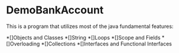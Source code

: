 # DemoBankAccount

This is a program that utilizes most of the java fundamental features:

  *[]Objects and Classes
  *[]String
  *[]Loops
  *[]Scope and Fields
  *[]Overloading
  *[]Collections
  *[]Interfaces and Functional Interfaces


